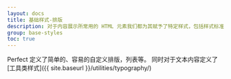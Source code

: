 ```yaml
---
layout: docs
title: 基础样式-排版
description: 对于内容展示所常用的 HTML 元素我们都为其赋予了特定样式，包括样式标准化（normalization）、排版、列表等。
group: base-styles
toc: true
---
```


Perfect 定义了简单的、容易的自定义排版，列表等。
同时对于文本内容定义了[工具类样式]({{ site.baseurl }}/utilities/typography/)
